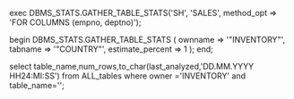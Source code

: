 exec DBMS_STATS.GATHER_TABLE_STATS('SH', 'SALES', method_opt => 'FOR COLUMNS (empno, deptno)'); 
    
begin 
    DBMS_STATS.GATHER_TABLE_STATS (
      ownname => '"INVENTORY"',
      tabname => '"COUNTRY"',
      estimate_percent => 1
      );
end;

 select table_name,num_rows,to_char(last_analyzed,'DD.MM.YYYY HH24:MI:SS') 
 from ALL_tables 
 where owner ='INVENTORY' and table_name='<table name>';


